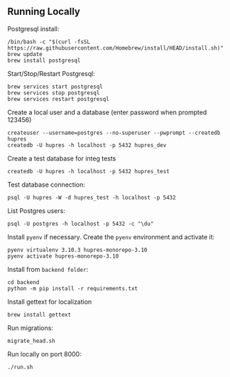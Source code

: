 ## Running Locally

Postgresql install:

    /bin/bash -c "$(curl -fsSL https://raw.githubusercontent.com/Homebrew/install/HEAD/install.sh)"
    brew update
    brew install postgresql

Start/Stop/Restart Postgresql:
    
    brew services start postgresql
    brew services stop postgresql
    brew services restart postgresql

Create a local user and a database (enter password when prompted 123456)

    createuser --username=postgres --no-superuser --pwprompt --createdb hupres
    createdb -U hupres -h localhost -p 5432 hupres_dev

Create a test database for integ tests

    createdb -U hupres -h localhost -p 5432 hupres_test

Test database connection:

    psql -U hupres -W -d hupres_test -h localhost -p 5432

List Postgres users:

    psql -U postgres -h localhost -p 5432 -c "\du"

Install `pyenv` if necessary. Create the `pyenv` environment and activate it:

    pyenv virtualenv 3.10.3 hupres-monorepo-3.10
    pyenv activate hupres-monorepo-3.10

Install from `backend folder`:

    cd backend
    python -m pip install -r requirements.txt

Install gettext for localization

    brew install gettext

Run migrations:

    migrate_head.sh

Run locally on port 8000:

    ./run.sh
